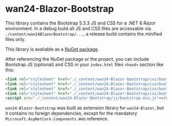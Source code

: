 # wan24-Blazor-Bootstrap

This library contains the Bootstrap 5.3.3 JS and CSS for a .NET 8 Razor 
environment. In a debug build all JS and CSS files are accessable via 
`./content/wan24BlazorBootstrap/...`, a release build contains the minified 
files only.

This library is available as a 
[NuGet package](https://www.nuget.org/packages/wan24-Blazor-Bootstrap/).

After referencing the NuGet package or the project, you can include Bootstrap 
JS (optional) and CSS in your `index.html` files `<head>` section like this:

```html
<link rel="stylesheet" href="./_content/wan24-Blazor-Bootstrap/css/bootstrap.min.css" />
<link rel="stylesheet" href="./_content/wan24-Blazor-Bootstrap/css/bootstrap-grid.min.css" /><!-- optional -->
<link rel="stylesheet" href="./_content/wan24-Blazor-Bootstrap/css/bootstrap-reboot.min.css" /><!-- optional -->
<link rel="stylesheet" href="./_content/wan24-Blazor-Bootstrap/css/bootstrap-utilities.min.css" /><!-- optional -->
<script src="./_content/wan24-Blazor-Bootstrap/js/bootstrap.min.js"></script><!-- optional -->
```

`wan24-Blazor-Bootstrap` was built as extension library for `wan24-Blazor`, 
but it contains no foreign dependencies, except for the mandatory 
`Microsoft.AspNetCore.Components.Web` reference.
